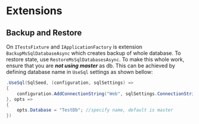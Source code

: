 # Extensions

## Backup and Restore
On `ITestsFixture` and `IApplicationFactory` is extension `BackupMsSqlDatabaseAsync` which creates backup of whole database. To restore state,
use `RestoreMsSqlDatabasesAsync`. 
To make this whole work, ensure that you are ***not using master*** as db. This can be achieved by defining database
name in `UseSql` settings as shown bellow:

```csharp
.UseSql(SqlSeed, (configuration, sqlSettings) =>
{
    configuration.AddConnectionString("Web", sqlSettings.ConnectionString);
}, opts =>
{
    opts.Database = "TestDb"; //specify name, default is master
})
```